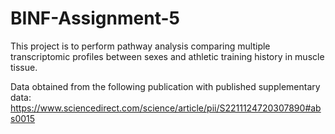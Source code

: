 # BINF-Assignment-5
This project is to perform pathway analysis comparing multiple transcriptomic profiles between sexes and athletic training history in muscle tissue.

Data obtained from the following publication with published supplementary data:
https://www.sciencedirect.com/science/article/pii/S2211124720307890#abs0015
